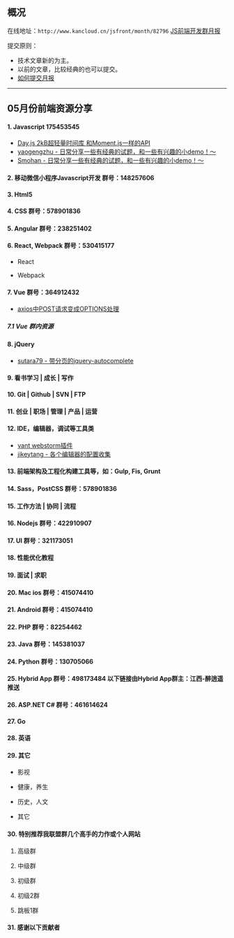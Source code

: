## 概况

在线地址：`http://www.kancloud.cn/jsfront/month/82796` [JS前端开发群月报](http://www.kancloud.cn/jsfront/month/82796)


提交原则：

- 技术文章新的为主。
- 以前的文章，比较经典的也可以提交。
- [如何提交月报](http://www.kancloud.cn/jsfront/month/227309)

---


## 05月份前端资源分享
#### 1. Javascript 175453545
- [Day.js 2kB超轻量时间库 和Moment.js一样的API](https://juejin.im/post/5ade86ce518825673277da67)
- [yaogengzhu - 日常分享一些有经典的试题，和一些有兴趣的小demo！～](https://github.com/yaogengzhu/life-share)
- [Smohan - 日常分享一些有经典的试题，和一些有兴趣的小demo！～](https://juejin.im/post/5a958ea66fb9a06346202540)

#### 2. 移动微信小程序Javascript开发 群号：148257606

#### 3. Html5

#### 4. CSS  群号：578901836

#### 5. Angular 群号：238251402

#### 6. React, Webpack 群号：530415177
- React


- Webpack



#### 7. Vue 群号：364912432
- [axios中POST请求变成OPTIONS处理](https://juejin.im/post/5b505321f265da0f700709ea)

##### 7.1 Vue 群内资源


#### 8. jQuery
- [sutara79 - 带分页的jquery-autocomplete](https://github.com/sutara79/jquery.ajax-combobox/)

#### 9. 看书学习 | 成长 | 写作

#### 10. Git | Github | SVN | FTP

#### 11. 创业 | 职场 | 管理 | 产品 | 运营


#### 12. IDE，编辑器，调试等工具类
- [vant webstorm插件](http://plugins.jetbrains.com/plugin/11148-vant-plugin)
- [jikeytang - 各个编辑器的配置收集](https://github.com/jikeytang/Idea-Settings)

#### 13. 前端架构及工程化构建工具等，如：Gulp, Fis, Grunt

#### 14. Sass，PostCSS  群号：578901836

#### 15. 工作方法 | 协同 | 流程

#### 16. Nodejs 群号：422910907

#### 17. UI 群号：321173051

#### 18. 性能优化教程

#### 19. 面试 | 求职

#### 20. Mac ios 群号：415074410

#### 21. Android 群号：415074410

#### 22. PHP 群号：82254462

#### 23. Java 群号：145381037

#### 24. Python 群号：130705066

#### 25. Hybrid App 群号：498173484 以下链接由Hybrid App群主：江西-醉逍遥推送

#### 26. ASP.NET C# 群号：461614624

#### 27. Go

#### 28. 英语

#### 29. 其它

- 影视


- 健康，养生


- 历史，人文


- 其它




#### 30. 特别推荐我联盟群几个高手的力作或个人网站

1. 高级群



2. 中级群


3. 初级群

4. 初级2群


5. 跳板1群


#### 31. 感谢以下贡献者

